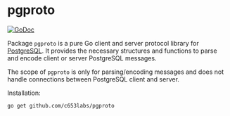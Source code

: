 # pgproto

[![GoDoc](https://godoc.org/github.com/c653labs/pgproto?status.svg)](https://godoc.org/github.com/c653labs/pgproto)

Package `pgproto` is a pure Go client and server protocol library for [PostgreSQL](https://www.postgresql.org/).
It provides the necessary structures and functions to parse and encode client or server PostgreSQL messages.

The scope of `pgproto` is only for parsing/encoding messages and does not handle connections between PostgreSQL client and server.

Installation:

```bash
go get github.com/c653labs/pgproto
```
